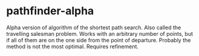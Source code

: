 # pathfinder-alpha
Alpha version of algorithm of the shortest path search. Also called the travelling salesman problem. Works with an arbitrary number of points, but if all of them are on the one side from the point of departure. Probably the method is not the most optimal. Requires refinement. 
